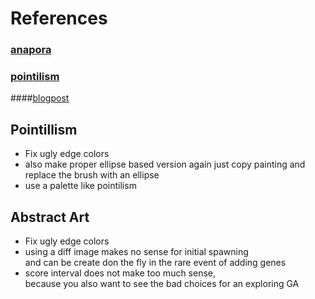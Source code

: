 # References

### [anapora](https://github.com/anopara/genetic-drawing)

### [pointilism](https://github.com/matteo-ronchetti/Pointillism)
####[blogpost](https://medium.com/hackernoon/https-medium-com-matteoronchetti-pointillism-with-python-and-opencv-f4274e6bbb7b)


## Pointillism
- Fix ugly edge colors
- also make proper ellipse based version again
just copy painting and replace the brush with an ellipse
- use a palette like pointilism


## Abstract Art
- Fix ugly edge colors
- using a diff image makes no sense for initial spawning  
and can be create don the fly in the rare event of adding genes
- score interval does not make too much sense,  
because you also want to see the bad choices for an exploring GA